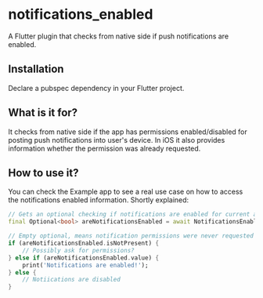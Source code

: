 # notifications_enabled

A Flutter plugin that checks from native side if push notifications are enabled.

## Installation

Declare a pubspec dependency in your Flutter project.

## What is it for?

It checks from native side if the app has permissions enabled/disabled for posting push notifications into user's device. In iOS it also provides information whether the permission was already requested.

## How to use it?

You can check the Example app to see a real use case on how to access the notifications enabled information. Shortly explained:

```dart
// Gets an optional checking if notifications are enabled for current app.
final Optional<bool> areNotificationsEnabled = await NotificationsEnabled.notificationsEnabled;

// Empty optional, means notification permissions were never requested
if (areNotificationsEnabled.isNotPresent) {
    // Possibly ask for permissions?
} else if (areNotificationsEnabled.value) {
    print('Notifications are enabled!');
} else {
    // Notiications are disabled
}
```
